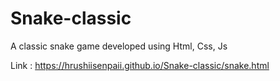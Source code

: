 # Snake-classic
A classic snake game developed using Html, Css, Js
<br>

Link : https://hrushiisenpaii.github.io/Snake-classic/snake.html
